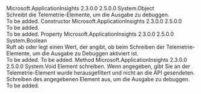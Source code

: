 <Type Name="TelemetryDebugWriter" FullName="Microsoft.ApplicationInsights.Extensibility.Implementation.TelemetryDebugWriter">
  <TypeSignature Language="C#" Value="public class TelemetryDebugWriter" />
  <TypeSignature Language="ILAsm" Value=".class public auto ansi beforefieldinit TelemetryDebugWriter extends System.Object" />
  <TypeSignature Language="DocId" Value="T:Microsoft.ApplicationInsights.Extensibility.Implementation.TelemetryDebugWriter" />
  <TypeSignature Language="VB.NET" Value="Public Class TelemetryDebugWriter" />
  <TypeSignature Language="F#" Value="type TelemetryDebugWriter = class&#xA;    interface IDebugOutput" />
  <AssemblyInfo>
    <AssemblyName>Microsoft.ApplicationInsights</AssemblyName>
    <AssemblyVersion>2.3.0.0</AssemblyVersion>
    <AssemblyVersion>2.5.0.0</AssemblyVersion>
  </AssemblyInfo>
  <Base>
    <BaseTypeName>System.Object</BaseTypeName>
  </Base>
  <Interfaces />
  <Docs>
    <summary>
            Schreibt die Telemetrie-Elemente, um die Ausgabe zu debuggen.
            </summary>
    <remarks>To be added.</remarks>
  </Docs>
  <Members>
    <Member MemberName=".ctor">
      <MemberSignature Language="C#" Value="public TelemetryDebugWriter ();" />
      <MemberSignature Language="ILAsm" Value=".method public hidebysig specialname rtspecialname instance void .ctor() cil managed" />
      <MemberSignature Language="DocId" Value="M:Microsoft.ApplicationInsights.Extensibility.Implementation.TelemetryDebugWriter.#ctor" />
      <MemberSignature Language="VB.NET" Value="Public Sub New ()" />
      <MemberType>Constructor</MemberType>
      <AssemblyInfo>
        <AssemblyName>Microsoft.ApplicationInsights</AssemblyName>
        <AssemblyVersion>2.3.0.0</AssemblyVersion>
        <AssemblyVersion>2.5.0.0</AssemblyVersion>
      </AssemblyInfo>
      <Parameters />
      <Docs>
        <summary>To be added.</summary>
        <remarks>To be added.</remarks>
      </Docs>
    </Member>
    <Member MemberName="IsTracingDisabled">
      <MemberSignature Language="C#" Value="public static bool IsTracingDisabled { get; set; }" />
      <MemberSignature Language="ILAsm" Value=".property bool IsTracingDisabled" />
      <MemberSignature Language="DocId" Value="P:Microsoft.ApplicationInsights.Extensibility.Implementation.TelemetryDebugWriter.IsTracingDisabled" />
      <MemberSignature Language="VB.NET" Value="Public Shared Property IsTracingDisabled As Boolean" />
      <MemberSignature Language="F#" Value="member this.IsTracingDisabled : bool with get, set" Usage="Microsoft.ApplicationInsights.Extensibility.Implementation.TelemetryDebugWriter.IsTracingDisabled" />
      <MemberType>Property</MemberType>
      <AssemblyInfo>
        <AssemblyName>Microsoft.ApplicationInsights</AssemblyName>
        <AssemblyVersion>2.3.0.0</AssemblyVersion>
        <AssemblyVersion>2.5.0.0</AssemblyVersion>
      </AssemblyInfo>
      <ReturnValue>
        <ReturnType>System.Boolean</ReturnType>
      </ReturnValue>
      <Docs>
        <summary>
            Ruft ab oder legt einen Wert, der angibt, ob beim Schreiben der Telemetrie-Elemente, um die Ausgabe zu Debuggen aktiviert ist.
            </summary>
        <value>To be added.</value>
        <remarks>To be added.</remarks>
      </Docs>
    </Member>
    <Member MemberName="WriteTelemetry">
      <MemberSignature Language="C#" Value="public static void WriteTelemetry (Microsoft.ApplicationInsights.Channel.ITelemetry telemetry, string filteredBy = null);" />
      <MemberSignature Language="ILAsm" Value=".method public static hidebysig void WriteTelemetry(class Microsoft.ApplicationInsights.Channel.ITelemetry telemetry, string filteredBy) cil managed" />
      <MemberSignature Language="DocId" Value="M:Microsoft.ApplicationInsights.Extensibility.Implementation.TelemetryDebugWriter.WriteTelemetry(Microsoft.ApplicationInsights.Channel.ITelemetry,System.String)" />
      <MemberSignature Language="VB.NET" Value="Public Shared Sub WriteTelemetry (telemetry As ITelemetry, Optional filteredBy As String = null)" />
      <MemberSignature Language="F#" Value="static member WriteTelemetry : Microsoft.ApplicationInsights.Channel.ITelemetry * string -&gt; unit" Usage="Microsoft.ApplicationInsights.Extensibility.Implementation.TelemetryDebugWriter.WriteTelemetry (telemetry, filteredBy)" />
      <MemberType>Method</MemberType>
      <AssemblyInfo>
        <AssemblyName>Microsoft.ApplicationInsights</AssemblyName>
        <AssemblyVersion>2.3.0.0</AssemblyVersion>
        <AssemblyVersion>2.5.0.0</AssemblyVersion>
      </AssemblyInfo>
      <ReturnValue>
        <ReturnType>System.Void</ReturnType>
      </ReturnValue>
      <Parameters>
        <Parameter Name="telemetry" Type="Microsoft.ApplicationInsights.Channel.ITelemetry" />
        <Parameter Name="filteredBy" Type="System.String" />
      </Parameters>
      <Docs>
        <param name="telemetry">Element schreiben.</param>
        <param name="filteredBy">Wenn angegeben, gibt Sie an der Telemetrie-Element wurde herausgefiltert und nicht an die API gesendeten.</param>
        <summary>
            Schreiben des angegebenen <see cref="T:Microsoft.ApplicationInsights.Channel.ITelemetry" /> Element aus, um die Ausgabe zu debuggen.
            </summary>
        <remarks>To be added.</remarks>
      </Docs>
    </Member>
  </Members>
</Type>